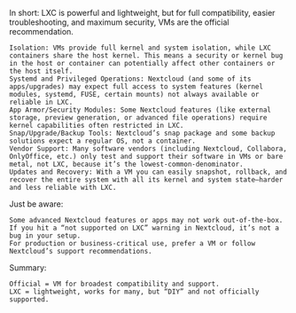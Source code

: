 In short:
LXC is powerful and lightweight, but for full compatibility, easier troubleshooting, and maximum security, VMs are the official recommendation.

    Isolation: VMs provide full kernel and system isolation, while LXC containers share the host kernel. This means a security or kernel bug in the host or container can potentially affect other containers or the host itself.
    Systemd and Privileged Operations: Nextcloud (and some of its apps/upgrades) may expect full access to system features (kernel modules, systemd, FUSE, certain mounts) not always available or reliable in LXC.
    App Armor/Security Modules: Some Nextcloud features (like external storage, preview generation, or advanced file operations) require kernel capabilities often restricted in LXC.
    Snap/Upgrade/Backup Tools: Nextcloud’s snap package and some backup solutions expect a regular OS, not a container.
    Vendor Support: Many software vendors (including Nextcloud, Collabora, OnlyOffice, etc.) only test and support their software in VMs or bare metal, not LXC, because it’s the lowest-common-denominator.
    Updates and Recovery: With a VM you can easily snapshot, rollback, and recover the entire system with all its kernel and system state—harder and less reliable with LXC.

Just be aware:

    Some advanced Nextcloud features or apps may not work out-of-the-box.
    If you hit a “not supported on LXC” warning in Nextcloud, it’s not a bug in your setup.
    For production or business-critical use, prefer a VM or follow Nextcloud’s support recommendations.

Summary:

    Official = VM for broadest compatibility and support.
    LXC = lightweight, works for many, but “DIY” and not officially supported.
    
